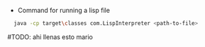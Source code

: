- Command for running a lisp file

```bash
  java -cp target\classes com.LispInterpreter <path-to-file>
```

#TODO: ahi llenas esto mario